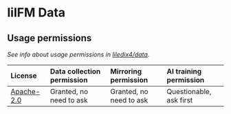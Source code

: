 # lilFM Data

## Usage permissions

*See info about usage permissions in [liledix4/data](https://github.com/liledix4/data).*

| License | Data collection permission | Mirroring permission | AI training permission |
| :------ | :------------------------- | :------------------- | :--------------------- |
| [Apache-2.0](./LICENSE) | Granted, no need to ask | Granted, no need to ask | Questionable, ask first |
